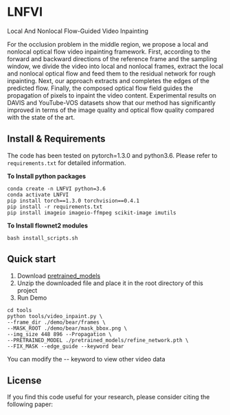 # LNFVI
Local And Nonlocal Flow-Guided Video Inpainting

For the occlusion problem in the middle region, we propose a local and nonlocal optical flow video inpainting framework.     First, according to the forward and backward directions of the reference frame and the sampling window, we divide the video into local and nonlocal frames,     extract the local and nonlocal optical flow and feed them to the residual network for rough inpainting. Next, our approach extracts and completes the edges of the predicted flow.     Finally, the composed optical flow field guides the propagation of pixels to inpaint the video content.     Experimental results on DAVIS and YouTube-VOS datasets show that our method has significantly improved in terms of the image quality and optical flow quality compared with the state of the art.





## Install & Requirements
The code has been tested on pytorch=1.3.0 and python3.6. Please refer to `requirements.txt` for detailed information. 

**To Install python packages**
```
conda create -n LNFVI python=3.6
conda activate LNFVI
pip install torch==1.3.0 torchvision==0.4.1
pip install -r requirements.txt
pip install imageio imageio-ffmpeg scikit-image imutils
```
**To Install flownet2 modules**
```
bash install_scripts.sh
```



## Quick start

1. Download [pretrained_models](http://blog.csdn.net/zhaokaiqiang1992)    
2. Unzip the downloaded file and place it in the root directory of this project
3. Run Demo

```
cd tools
python tools/video_inpaint.py \
--frame_dir ./demo/bear/frames \
--MASK_ROOT ./demo/bear/mask_bbox.png \
--img_size 448 896 --Propagation \
--PRETRAINED_MODEL ./pretrained_models/refine_network.pth \
--FIX_MASK --edge_guide --keyword bear
```
You can modify the -- keyword to view other video data


## License
If you find this code useful for your research, please consider citing the following paper:
